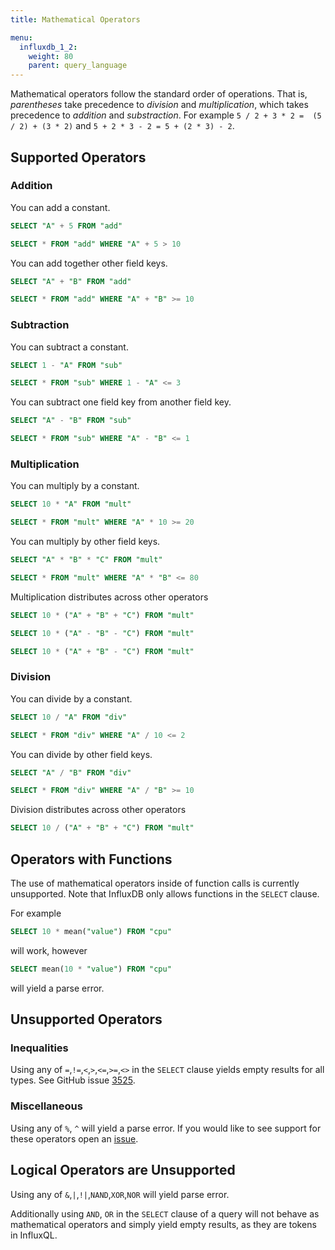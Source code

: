```yaml
---
title: Mathematical Operators

menu:
  influxdb_1_2:
    weight: 80
    parent: query_language
---
```


Mathematical operators follow the standard order of operations.
That is, *parentheses* take precedence to *division* and *multiplication*, which takes precedence to *addition* and *substraction*.
For example `5 / 2 + 3 * 2 =  (5 / 2) + (3 * 2)` and `5 + 2 * 3 - 2 = 5 + (2 * 3) - 2`.

## Supported Operators

### Addition

You can add a constant.

```sql
SELECT "A" + 5 FROM "add"
```
```sql
SELECT * FROM "add" WHERE "A" + 5 > 10
```

You can add together other field keys.

```sql
SELECT "A" + "B" FROM "add"
```
```sql
SELECT * FROM "add" WHERE "A" + "B" >= 10
```

### Subtraction

You can subtract a constant.

```sql
SELECT 1 - "A" FROM "sub"
```
```sql
SELECT * FROM "sub" WHERE 1 - "A" <= 3
```

You can subtract one field key from another field key.

```sql
SELECT "A" - "B" FROM "sub"
```
```sql
SELECT * FROM "sub" WHERE "A" - "B" <= 1
```

### Multiplication

You can multiply by a constant.

```sql
SELECT 10 * "A" FROM "mult"
```
```sql
SELECT * FROM "mult" WHERE "A" * 10 >= 20
```

You can multiply by other field keys.

```sql
SELECT "A" * "B" * "C" FROM "mult"
```
```sql
SELECT * FROM "mult" WHERE "A" * "B" <= 80
```

Multiplication distributes across other operators

```sql
SELECT 10 * ("A" + "B" + "C") FROM "mult"
```

```sql
SELECT 10 * ("A" - "B" - "C") FROM "mult"
```

```sql
SELECT 10 * ("A" + "B" - "C") FROM "mult"
```

### Division
You can divide by a constant.

```sql
SELECT 10 / "A" FROM "div"
```
```sql
SELECT * FROM "div" WHERE "A" / 10 <= 2
```

You can divide by other field keys.

```sql
SELECT "A" / "B" FROM "div"
```
```sql
SELECT * FROM "div" WHERE "A" / "B" >= 10
```

Division distributes across other operators

```sql
SELECT 10 / ("A" + "B" + "C") FROM "mult"
```

## Operators with Functions

The use of mathematical operators inside of function calls is currently unsupported.
Note that InfluxDB only allows functions in the `SELECT` clause.

For example

```sql
SELECT 10 * mean("value") FROM "cpu"
```
will work, however
```sql
SELECT mean(10 * "value") FROM "cpu"
```
will yield a parse error.

## Unsupported Operators

### Inequalities

Using any of `=`,`!=`,`<`,`>`,`<=`,`>=`,`<>` in the `SELECT` clause yields empty results for all types.
See GitHub issue [3525](https://github.com/influxdb/influxdb/issues/3525).

### Miscellaneous

Using any of `%`, `^` will yield a parse error.
If you would like to see support for these operators open an [issue](https://github.com/influxdb/influxdb/issues/new).

## Logical Operators are Unsupported

Using any of `&`,`|`,`!|`,`NAND`,`XOR`,`NOR` will yield parse error.

Additionally using `AND`, `OR` in the `SELECT` clause of a query will not behave as mathematical operators and simply yield empty results, as they are tokens in InfluxQL.
